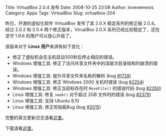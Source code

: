 Title: VirtualBox 2.0.4 发布
Date: 2008-10-25 23:09
Author: lovenemesis
Category: Apps
Tags: VirtualBox
Slug: virtualbox-204

昨日，开源的虚拟化软件 VirtualBox 发布了其 2.0.X 稳定系列的修正版
2.0.4。经过 2.0.2 和 2.0.4 两个修正版本，VirualBox 2.0.X
系列已经比较稳定了，还在坚守 1.9.6 的用户可以放心升级了。

该版本对于 **Linux 用户**来讲有如下变化：

-   修正了虚拟机会在主机启动300秒后停止相应的错误。
-   Windows 增强工具:
    修正了访问共享文件夹中的深层次目录结构时崩溃的错误。
-   Windows 增强工具: 提升共享文件夹名称的解析 (bug
    [#1728](http://www.virtualbox.org/ticket/1728 "Slow performance of shared folders XP guest with Ubuntu 7.10 Host (reopened)"))
-   Windows 增强工具: 修正 Windows 2000 关机时错误 (bug
    [#2254](http://www.virtualbox.org/ticket/2254 "Win2000 Guest Additions Shutdown problem -> fixed in 2.0.4 (closed)"))
-   Windows 增强工具: 修正当目标存在时 `MoveFile()` 的错误代码 (bug
    [#2350](http://www.virtualbox.org/ticket/2350 "MoveFile does not report failure when the target exists => Fixed in 2.0.4 (closed)"))
-   Linux 增强工具: 修复 `seek()` 对于超过 2GB 文件时的错误 (bug
    [#2379](http://www.virtualbox.org/ticket/2379 "Shared folders - unable to seek beyond 2GB => Fixed in SVN (closed)"))
-   Linux 增强工具: 支持 Ubuntu 8.10
-   Linux 增强工具: 修正剪贴板Bug (bug
    [#2015](http://www.virtualbox.org/ticket/2015 "Clipboard bad replaces memory => fixed in next version (closed)"))

完整的英文更新日志请看[这里](http://www.virtualbox.org/wiki/Changelog)。

下载请看[这里](http://www.virtualbox.org/wiki/Downloads)。
